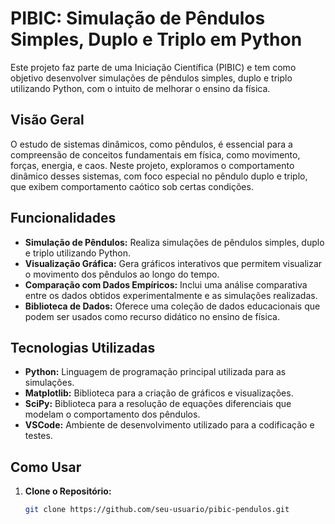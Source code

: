 # PIBIC: Simulação de Pêndulos Simples, Duplo e Triplo em Python

Este projeto faz parte de uma Iniciação Científica (PIBIC) e tem como objetivo desenvolver simulações de pêndulos simples, duplo e triplo utilizando Python, com o intuito de melhorar o ensino da física.

## Visão Geral

O estudo de sistemas dinâmicos, como pêndulos, é essencial para a compreensão de conceitos fundamentais em física, como movimento, forças, energia, e caos. Neste projeto, exploramos o comportamento dinâmico desses sistemas, com foco especial no pêndulo duplo e triplo, que exibem comportamento caótico sob certas condições.

## Funcionalidades

- **Simulação de Pêndulos:** Realiza simulações de pêndulos simples, duplo e triplo utilizando Python.
- **Visualização Gráfica:** Gera gráficos interativos que permitem visualizar o movimento dos pêndulos ao longo do tempo.
- **Comparação com Dados Empíricos:** Inclui uma análise comparativa entre os dados obtidos experimentalmente e as simulações realizadas.
- **Biblioteca de Dados:** Oferece uma coleção de dados educacionais que podem ser usados como recurso didático no ensino de física.

## Tecnologias Utilizadas

- **Python:** Linguagem de programação principal utilizada para as simulações.
- **Matplotlib:** Biblioteca para a criação de gráficos e visualizações.
- **SciPy:** Biblioteca para a resolução de equações diferenciais que modelam o comportamento dos pêndulos.
- **VSCode:** Ambiente de desenvolvimento utilizado para a codificação e testes.

## Como Usar

1. **Clone o Repositório:**
   ```bash
   git clone https://github.com/seu-usuario/pibic-pendulos.git
